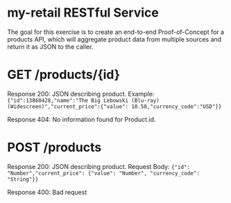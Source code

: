 # my-retail RESTful Service

The goal for this exercise is to create an end-to-end Proof-of-Concept for a products API, which will aggregate product data from multiple sources and return it as JSON to the caller. 

# GET /products/{id}

Response 200: JSON describing product. 
Example: 
```{"id":13860428,"name":"The Big Lebowski (Blu-ray) (Widescreen)","current_price":{"value": 10.50,"currency_code":"USD"}}```

Response 404: No information found for Product.id.

# POST /products

Response 200: JSON describing product.
Request Body: 
```{"id": "Number","current_price": {"value": "Number", "currency_code": "String"}}```

Response 400: Bad request
